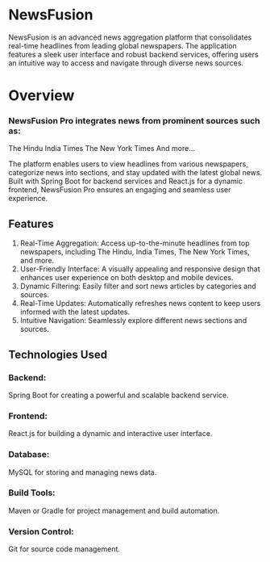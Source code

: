 # NewsFusion 
NewsFusion is an advanced news aggregation platform that consolidates real-time headlines from leading global newspapers.
The application features a sleek user interface and robust backend services, offering users an intuitive way to access and navigate through diverse news sources.

# Overview

### NewsFusion Pro integrates news from prominent sources such as:
The Hindu
India Times
The New York Times
And more...

The platform enables users to view headlines from various newspapers, categorize news into sections, and stay updated with the latest global news. 
Built with Spring Boot for backend services and React.js for a dynamic frontend, NewsFusion Pro ensures an engaging and seamless user experience.

## Features
1. Real-Time Aggregation: Access up-to-the-minute headlines from top newspapers, including The Hindu, India Times, The New York Times, and more.
2. User-Friendly Interface: A visually appealing and responsive design that enhances user experience on both desktop and mobile devices.
3. Dynamic Filtering: Easily filter and sort news articles by categories and sources.
4. Real-Time Updates: Automatically refreshes news content to keep users informed with the latest updates.
5. Intuitive Navigation: Seamlessly explore different news sections and sources.

## Technologies Used

### Backend: 
Spring Boot for creating a powerful and scalable backend service.
### Frontend: 
React.js for building a dynamic and interactive user interface.
### Database: 
MySQL for storing and managing news data.
### Build Tools: 
Maven or Gradle for project management and build automation.
### Version Control: 
Git for source code management.
